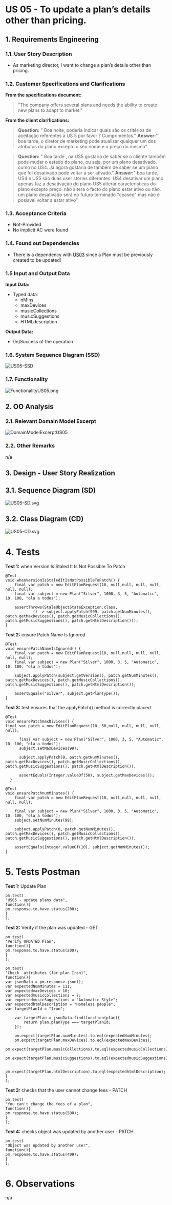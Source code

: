 # US 05 - To update  a plan’s details other than pricing.

## 1. Requirements Engineering

### 1.1. User Story Description

- As marketing director, I want to change a plan’s details other than pricing.

  


### 1.2. Customer Specifications and Clarifications

**From the specifications document:**

> "The company offers several plans and needs the ability to create new plans to adapt to market."

**From the client clarifications:**


> **Question:**  "
Boa noite, poderia indicar quais são os critérios de aceitação referentes à US 5 por favor ?
Cumprimentos."
> **Answer:**"
boa tarde,
o diretor de marketing pode atualizar qualquer um dos atributos do plano excepto o seu nome e o preço do mesmo"

> **Question:**  "
Boa tarde , na US5 gostaria de saber se o cliente também pode mudar o estado do plano, ou seja, por um plano desativado, como no US4. Já agora gostaria de também de saber se um plano que foi desativado pode voltar a ser ativado."
> **Answer:**"
boa tarde,
US4 e US5 são duas user stories diferentes.
US4 desativar um plano apenas faz a desativação do plano
US5 alterar caracteristicas do plano excepto preço. não altera o facto do plano estar ativo ou não.
um plano desativado será no futuro terminado "ceased" mas não é posisvel voltar a estar ativo"

### 1.3. Acceptance Criteria
* Not-Provided
* No implicit AC were found


### 1.4. Found out Dependencies

* There is a dependency with [US03](../US03/US03.md) since a Plan must be previously created to be  updated!

### 1.5 Input and Output Data

**Input Data:**

* Typed data:
  * nMins
  * maxDevices
  * musicCollections
  * musicSuggestions
  * HTMLdescription

**Output Data:**

* (In)Success of the operation

### 1.6. System Sequence Diagram (SSD)

![US05-SSD](US05-SSD.svg)

### 1.7. Functionality

![FunctionalityUS05.png](FunctionalityUS05.png)
## 2. OO Analysis

### 2.1. Relevant Domain Model Excerpt

![DomainModelExcerptUS05](US05-MD.svg)

### 2.2. Other Remarks

n/a

## 3. Design - User Story Realization

## 3.1. Sequence Diagram (SD)

![US05-SD.svg](US05-SD.svg)

## 3.2. Class Diagram (CD)

![US05-CD.svg](US05-CD.svg)




# 4. Tests
**Test 1:** when Version Is Staled It Is Not Possible To Patch
  	
    @Test
	void whenVersionIsStaledItIsNotPossibleToPatch() {
		final var patch = new EditPlanRequest(10, null,null, null, null, null, null);
		final var subject = new Plan("Silver", 1000, 3, 5, "Automatic", 10, 100, "ola a todos");

		assertThrows(StaleObjectStateException.class,
				() -> subject.applyPatch(999, patch.getNumMinutes(), patch.getMaxDevices(), patch.getMusicCollections(), patch.getMusicSuggestions(), patch.getHtmlDescription()));
	}
**Test 2:** ensure Patch Name Is Ignored

	@Test
	void ensurePatchNameIsIgnored() {
		final var patch = new EditPlanRequest(10, null,null, null, null, null, null);
		final var subject = new Plan("Silver", 1000, 3, 5, "Automatic", 10, 100, "ola a todos");

		subject.applyPatch(subject.getVersion(), patch.getNumMinutes(), patch.getMaxDevices(), patch.getMusicCollections(), patch.getMusicSuggestions(), patch.getHtmlDescription());

		assertEquals("Silver", subject.getPlanType());
	}
**Test 3:** test ensures that the applyPatch() method is correctly placed
  
    @Test
    void ensurePatchmaxDivices() {
    final var patch = new EditPlanRequest(10, 50,null, null, null, null, null);
  
          final var subject = new Plan("Silver", 1000, 3, 5, "Automatic", 10, 100, "ola a todos");
          subject.setMaxDevices(99);
  
          subject.applyPatch(0, patch.getNumMinutes(), patch.getMaxDevices(), patch.getMusicCollections(), patch.getMusicSuggestions(), patch.getHtmlDescription());
  
          assertEquals(Integer.valueOf(50), subject.getMaxDevices());
      }

	@Test
	void ensurePatchnumMinutes() {
		final var patch = new EditPlanRequest(10, null,null, null, null, null, null);

		final var subject = new Plan("Silver", 1000, 3, 5, "Automatic", 10, 100, "ola a todos");
		subject.setNumMinutes(99);

		subject.applyPatch(0, patch.getNumMinutes(), patch.getMaxDevices(), patch.getMusicCollections(), patch.getMusicSuggestions(), patch.getHtmlDescription());

		assertEquals(Integer.valueOf(10), subject.getNumMinutes());
	}

# 5. Tests Postman

**Test 1:** Update Plan

    pm.test(
    "US05 - update plans data",
    function(){
    pm.response.to.have.status(200);
    }
    );

**Test 2:** Verify if the plan was updated - GET

    pm.test(
    "Verify UPDATED Plan",
    function(){
    pm.response.to.have.status(200);
    }
    );
    
    pm.test(
    "Check  attributes (for plan Iron)",
    function(){
    var jsonData = pm.response.json();
    var expectedNumMinutes = 111;
    var expectedmaxDevices = 10;
    var expectedmusicCollections = 7;
    var expectedmusicSuggestions = "Automatic_Style";
    var expectedhtmlDescription = "Homeless people";
    var targetPlanId = "Iron";

        var targetPlan = jsonData.find(function(plan){
            return plan.planType === targetPlanId;
        });
    
        pm.expect(targetPlan.numMinutes).to.eql(expectedNumMinutes);
        pm.expect(targetPlan.maxDevices).to.eql(expectedmaxDevices);
        pm.expect(targetPlan.musicCollections).to.eql(expectedmusicCollections);
        pm.expect(targetPlan.musicSuggestions).to.eql(expectedmusicSuggestions);

        pm.expect(targetPlan.htmlDescription).to.eql(expectedhtmlDescription);
    }
    );




**Test 3:** checks that the user cannot change fees - PATCH

    pm.test(
    "You can't change the fees of a plan",
    function(){
    pm.response.to.have.status(500);
    }
    );

**Test 4:** checks object was updated by another user - PATCH

    pm.test(
    "Object was updated by another user",
    function(){
    pm.response.to.have.status(409);
    }
    );

# 6. Observations

n/a
